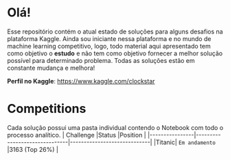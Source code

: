 # Olá!

Esse repositório contém o atual estado de soluções para alguns desafios na plataforma Kaggle. Ainda sou iniciante nessa plataforma e no mundo de machine learning competitivo, logo, todo material aqui apresentado tem como objetivo  o **estudo** e não tem como objetivo fornecer a melhor solução possível para determinado problema. Todas as soluções estão em constante mudança e melhora!

**Perfil no Kaggle**: https://www.kaggle.com/clockstar


# Competitions

Cada solução possui uma pasta individual contendo o Notebook com todo o processo analítico.
|     Challenge           |Status                          |Position                         |
|----------------|-------------------------------|-----------------------------|
|Titanic|            `Em andamento`            |3163 (Top 26%)            |

